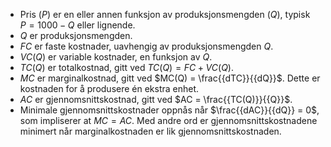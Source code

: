 - Pris ($P$) er en eller annen funksjon av produksjonsmengden ($Q$), typisk $P = 1000 - Q$ eller lignende.
- $Q$ er produksjonsmengden.
- $FC$ er faste kostnader, uavhengig av produksjonsmengden $Q$.
- $VC(Q)$ er variable kostnader, en funksjon av $Q$.
- $TC(Q)$ er totalkostnad, gitt ved $TC(Q) = FC + VC(Q)$.
- $MC$ er marginalkostnad, gitt ved $MC(Q) = \frac{{dTC}}{{dQ}}$. Dette er kostnaden for å produsere én ekstra enhet.
- $AC$ er gjennomsnittskostnad, gitt ved $AC = \frac{{TC(Q)}}{{Q}}$.
- Minimale gjennomsnittskostnader oppnås når $\frac{{dAC}}{{dQ}} = 0$, som impliserer at $MC = AC$. Med andre ord er gjennomsnittskostnadene minimert når marginalkostnaden er lik gjennomsnittskostnaden.